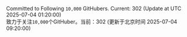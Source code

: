 Committed to Following `10,000` GitHubers. Current: <!-- FOLLOWING_COUNT -->302<!-- FOLLOWING_COUNT --> (Update at UTC <!-- LAST_UPDATED -->2025-07-04 01:20:00<!-- LAST_UPDATED -->)<br>
致力于关注`10,000`个GitHuber。当前：<!-- FOLLOWING_COUNT -->302<!-- FOLLOWING_COUNT --> (更新于北京时间 <!-- LAST_UPDATED_CST -->2025-07-04 09:20:00<!-- LAST_UPDATED_CST -->)
